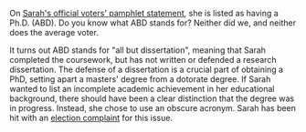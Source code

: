 On [Sarah's official voters' pamphlet statement](https://multco.us/file/91934/download), she is listed as having a Ph.D. (ABD). Do you know what ABD stands for? Neither did we, and neither does the average voter.

It turns out ABD stands for "all but dissertation", meaning that Sarah completed the coursework, but has not written or defended a research dissertation. The defense of a dissertation is a crucial part of obtaining a PhD, setting apart a masters' degree from a dotorate degree. If Sarah wanted to list an incomplete academic achievement in her educational background, there should have been a clear distinction that the degree was in progress. Instead, she chose to use an obscure acronym. Sarah has been hit with an [election complaint](https://www.opb.org/article/2020/09/18/mayoral-candidate-sarah-ianaronne-hit-with-election-complaint-for-phd-statement-in-voters-pamphlet/) for this issue.


